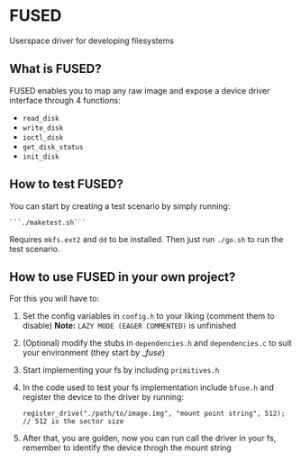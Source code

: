 # FUSED 

Userspace driver for developing filesystems

## What is FUSED?

FUSED enables you to map any raw image and expose a device driver interface through 4 functions:

* `read_disk`
* `write_disk`
* `ioctl_disk`
* `get_disk_status`
* `init_disk`

## How to test FUSED?

You can start by creating a test scenario by simply running:
    
    ```./maketest.sh```

Requires `mkfs.ext2` and `dd` to be installed.
Then just run `./go.sh` to run the test scenario.

## How to use FUSED in your own project?

For this you will have to:

1. Set the config variables in `config.h` to your liking (comment them to disable)
**Note:** `LAZY MODE (EAGER COMMENTED)` is unfinished
2. (Optional) modify the stubs in `dependencies.h` and `dependencies.c` to suit your environment (they start by __fuse_)
3. Start implementing your fs by including `primitives.h`
4. In the code used to test your fs implementation include `bfuse.h` and register the device to the driver by running:

    ```register_drive("./path/to/image.img", "mount point string", 512); // 512 is the sector size``` 

5. After that, you are golden, now you can run call the driver in your fs, remember to identify the device throgh the mount string